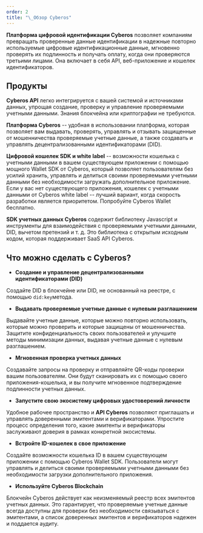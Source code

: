 ```yaml
---
order: 2
title: "\_Обзор Cyberos"
---
```


**Платформа цифровой идентификации Cyberos** позволяет компаниям превращать проверенные данные идентификации в надежные повторно используемые цифровые идентификационные данные, мгновенно проверять их подлинность и получать оплату, когда они проверяются третьими лицами. Она включает в себя API, веб-приложение и кошелек идентификаторов.

## Продукты

**Cyberos API** легко интегрируется с вашей системой и источниками данных, упрощая создание, проверку и управление проверяемыми учетными данными. Знания блокчейна или криптографии не требуются.

**Платформа Cyberos** -- удобная в использовании платформа, которая позволяет вам выдавать, проверять, управлять и отзывать защищенные от мошенничества проверяемые учетные данные, а также создавать и управлять децентрализованными идентификаторами (DID).

**Цифровой кошелек SDK и white label** --  возможности кошелька с учетными данными в вашем существующем приложении с помощью мощного Wallet SDK от Cyberos, который позволяет пользователям без усилий хранить, управлять и делиться своими проверяемыми учетными данными без необходимости загружать дополнительное приложение. Если у вас нет существующего приложения, кошелек с учетными данными от Cyberos white label -- лучший вариант, когда скорость разработки является приоритетом. Попробуйте Cyberos Wallet бесплатно.

**SDK учетных данных Cyberos** содержит библиотеку Javascript и инструменты для взаимодействия с проверяемыми учетными данными, DID, вычетом претензий и т. д. Это библиотека с открытым исходным кодом, которая поддерживает SaaS API Cyberos.

## **Что можно сделать с Cyberos?**

-  **Создание и управление децентрализованными идентификаторами (DID)**

Создайте DID в блокчейне или DID, не основанный на реестре, с помощью `did:key`метода.

-  **Выдавать проверяемые учетные данные с нулевым разглашением**

Выдавайте учетные данные, которые можно повторно использовать, которые можно проверить и которые защищены от мошенничества. Защитите конфиденциальность своих пользователей и улучшите методы минимизации данных, выдавая учетные данные с нулевым разглашением.

-  **Мгновенная проверка учетных данных**

Создавайте запросы на проверку и отправляйте QR-коды проверки вашим пользователям. Они будут сканировать их с помощью своего приложения-кошелька, и вы получите мгновенное подтверждение подлинности учетных данных.

-  **Запустите свою экосистему цифровых удостоверений личности**

Удобное рабочее пространство и **API Cyberos** позволяют приглашать и управлять доверенными эмитентами и верификаторами. Упростите процесс определения того, какие эмитенты и верификаторы заслуживают доверия в рамках конкретной экосистемы.

-  **Встройте ID-кошелек в свое приложение**

Создайте возможности кошелька ID в вашем существующем приложении с помощью Cyberos Wallet SDK. Пользователи могут управлять и делиться своими проверяемыми учетными данными без необходимости загрузки дополнительного приложения.

-  **Используйте Cyberos Blockchain**

Блокчейн Cyberos действует как неизменяемый реестр всех эмитентов учетных данных. Это гарантирует, что проверяемые учетные данные всегда доступны для проверки без необходимости связываться с эмитентами, а список доверенных эмитентов и верификаторов надежен и поддается аудиту.

## 

## 